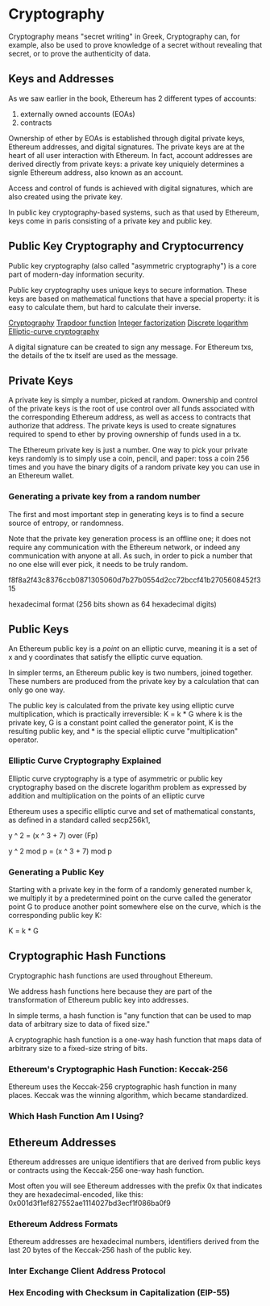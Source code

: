 # Cryptography
Cryptography means "secret writing" in Greek, 
Cryptography can, for example, also be used to prove knowledge of a secret without revealing that secret, or to prove the authenticity of data. 



## Keys and Addresses
As we saw earlier in the book, Ethereum has 2 different types of accounts: 
1. externally owned accounts (EOAs)
2. contracts

Ownership of ether by EOAs is established through digital private keys, Ethereum addresses, and digital signatures. The private keys are at the heart of all user interaction with Ethereum. In fact, account addresses are derived directly from private keys: a private key uniquiely determines a signle Ethereum address, also known as an account.

Access and control of funds is achieved with digital signatures, which are also created using the private key. 

In public key cryptography-based systems, such as that used by Ethereum, keys come in paris consisting of a private key and public key. 


## Public Key Cryptography and Cryptocurrency
Public key cryptography (also called "asymmetric cryptography") is a core part of modern-day information security.

Public key cryptography uses unique keys to secure information. These keys are based on mathematical functions that have a special property: it is easy to calculate them, but hard to calculate their inverse. 

[Cryptography](https://en.wikipedia.org/wiki/Cryptography)
[Trapdoor function](https://en.wikipedia.org/wiki/Trapdoor_function)
[Integer factorization](https://en.wikipedia.org/wiki/Integer_factorization)
[Discrete logarithm](https://en.wikipedia.org/wiki/Discrete_logarithm)
[Elliptic-curve cryptography](https://en.wikipedia.org/wiki/Elliptic-curve_cryptography)

A digital signature can be created to sign any message. For Ethereum txs, the details of the tx itself are used as the message. 


## Private Keys
A private key is simply a number, picked at random. Ownership and control of the private keys is the root of use control over all funds associated with the corresponding Ethereum address, as well as access to contracts that authorize that address. 
The private keys is used to create signatures required to spend to ether by proving ownership of funds used in a tx. 

The Ethereum private key is just a number. One way to pick your private keys randomly is to simply use a coin, pencil, and paper: 
toss a coin 256 times and you have the binary digits of a random private key you can use in an Ethereum wallet. 

### Generating a private key from a random number
The first and most important step in generating keys is to find a secure source of entropy, or randomness. 

Note that the private key generation process is an offline one; it does not require any communication with the Ethereum network, or indeed any communication with anyone at all. As such, in order to pick a number that no one else will ever pick, it needs to be truly random. 

f8f8a2f43c8376ccb0871305060d7b27b0554d2cc72bccf41b2705608452f315

hexadecimal format (256 bits shown as 64 hexadecimal digits)


## Public Keys
An Ethereum public key is a *point* on an elliptic curve, meaning it is a set of x and y coordinates that satisfy the elliptic curve equation.

In simpler terms, an Ethereum public key is two numbers, joined together. These numbers are produced from the private key by a calculation that can only go one way. 

The public key is calculated  from the private key using elliptic curve multiplication, which is practically irreversible: K = k * G
where k is the private key, G is a constant point called the generator point, K is the resulting public key, and * is the special elliptic curve "multiplication" operator. 

### Elliptic Curve Cryptography Explained
Elliptic curve cryptography is a type of asymmetric or public key cryptography based on the discrete logarithm problem as expressed by addition and multiplication on the points of an elliptic curve

Ethereum uses a specific elliptic curve and set of mathematical constants, as defined in a standard called secp256k1, 

y ^ 2 = (x ^ 3 + 7) over (Fp)

y ^ 2 mod p = (x ^ 3 + 7) mod p

### Generating a Public Key
Starting with a private key in the form of a randomly generated number k, we multiply it by a predetermined point on the curve called the generator point G to produce another point somewhere else on the curve, which is the corresponding public key K:

K = k * G


## Cryptographic Hash Functions
Cryptographic hash functions are used throughout Ethereum. 

We address hash functions here because they are part of the transformation of Ethereum public key into addresses. 

In simple terms, a hash function is "any function that can be used to map data of arbitrary size to data of fixed size."

A cryptographic hash function is a one-way hash function that maps data of arbitrary size to a fixed-size string of bits. 

### Ethereum's Cryptographic Hash Function: Keccak-256
Ethereum uses the Keccak-256 cryptographic hash function in many places. Keccak was the winning algorithm, which became standardized. 

### Which Hash Function Am I Using?


## Ethereum Addresses
Ethereum addresses are unique identifiers that are derived from public keys or contracts using the Keccak-256 one-way hash function. 

Most often you will see Ethereum addresses with the prefix 0x that indicates they are hexadecimal-encoded, like this:
0x001d3f1ef827552ae1114027bd3ecf1f086ba0f9


### Ethereum Address Formats
Ethereum addresses are hexadecimal numbers, identifiers derived from the last 20 bytes of the Keccak-256 hash of the public key. 

### Inter Exchange Client Address Protocol

### Hex Encoding with Checksum in Capitalization (EIP-55)


